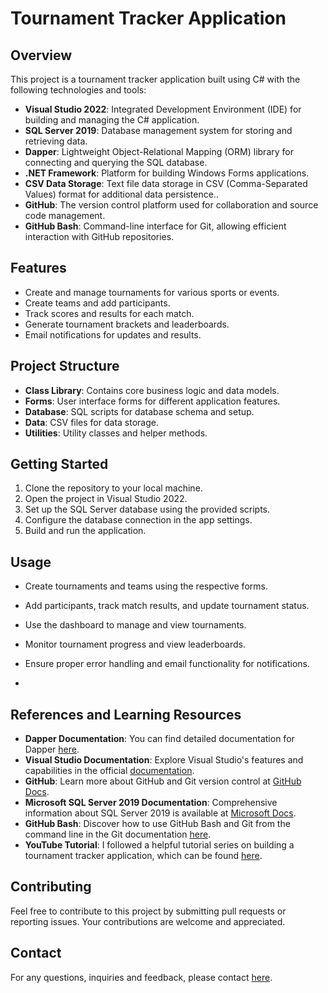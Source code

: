 # Tournament Tracker Application

## Overview

This project is a tournament tracker application built using C# with the following technologies and tools:

- **Visual Studio 2022**: Integrated Development Environment (IDE) for building and managing the C# application.
- **SQL Server 2019**: Database management system for storing and retrieving data.
- **Dapper**: Lightweight Object-Relational Mapping (ORM) library for connecting and querying the SQL database.
- **.NET Framework**: Platform for building Windows Forms applications.
- **CSV Data Storage**: Text file data storage in CSV (Comma-Separated Values) format for additional data persistence..
- **GitHub**: The version control platform used for collaboration and source code management.
- **GitHub Bash**: Command-line interface for Git, allowing efficient interaction with GitHub repositories.

## Features

- Create and manage tournaments for various sports or events.
- Create teams and add participants.
- Track scores and results for each match.
- Generate tournament brackets and leaderboards.
- Email notifications for updates and results.

## Project Structure

- **Class Library**: Contains core business logic and data models.
- **Forms**: User interface forms for different application features.
- **Database**: SQL scripts for database schema and setup.
- **Data**: CSV files for data storage.
- **Utilities**: Utility classes and helper methods.

## Getting Started

1. Clone the repository to your local machine.
2. Open the project in Visual Studio 2022.
3. Set up the SQL Server database using the provided scripts.
4. Configure the database connection in the app settings.
5. Build and run the application.

## Usage

- Create tournaments and teams using the respective forms.
- Add participants, track match results, and update tournament status.
- Use the dashboard to manage and view tournaments.
- Monitor tournament progress and view leaderboards.
- Ensure proper error handling and email functionality for notifications.

- 
## References and Learning Resources

- **Dapper Documentation**: You can find detailed documentation for Dapper [here](https://dapperlib.github.io/Dapper/).
- **Visual Studio Documentation**: Explore Visual Studio's features and capabilities in the official [documentation](https://docs.microsoft.com/en-us/visualstudio/).
- **GitHub**: Learn more about GitHub and Git version control at [GitHub Docs](https://docs.github.com/).
- **Microsoft SQL Server 2019 Documentation**: Comprehensive information about SQL Server 2019 is available at [Microsoft Docs](https://docs.microsoft.com/en-us/sql/sql-server/sql-server-ver15).
- **GitHub Bash**: Discover how to use GitHub Bash and Git from the command line in the Git documentation [here](https://git-scm.com/docs).
- **YouTube Tutorial**: I followed a helpful tutorial series on building a tournament tracker application, which can be found [here](https://www.youtube.com/playlist?list=PLWKjhJtqVAbkq5Oh8ERRJ1aPZK2NKBSRx).

## Contributing

Feel free to contribute to this project by submitting pull requests or reporting issues. Your contributions are welcome and appreciated.

## Contact

For any  questions, inquiries and feedback, please contact [here](mailto:kalyandangi@outlook.com?subject=Feedback%20on%20Tournament%20Tracker). 


